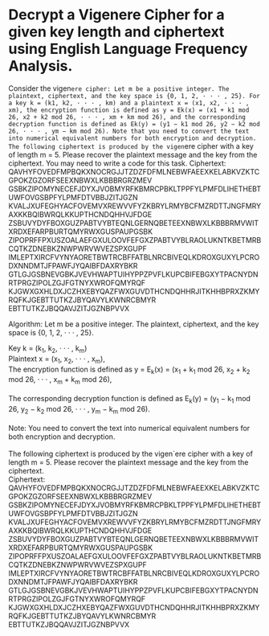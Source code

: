 
# Decrypt a Vigenere Cipher for a given key length and ciphertext using English Language Frequency Analysis.


Consider the vigen`ere cipher: Let m be a positive integer. The plaintext, ciphertext, and the key
space is {0, 1, 2, · · · , 25}. For a key k = (k1, k2, · · · , km) and a plaintext x = (x1, x2, · · · , xm), the
encryption function is defined as
y = Ek(x) = (x1 + k1 mod 26, x2 + k2 mod 26, · · · , xm + km mod 26),
and the corresponding decryption function is defined as
Ek(y) = (y1 − k1 mod 26, y2 − k2 mod 26, · · · , ym − km mod 26).
Note that you need to convert the text into numerical equivalent numbers for both encryption and
decryption.
The following ciphertext is produced by the vigen`ere cipher with a key of length m = 5. Please
recover the plaintext message and the key from the ciphertext. You may need to write a code for
this task.
Ciphertext:
QAVHYFOVEDFMPBQKXNOCRGJJTZDZFDFMLNEBWFAEEXKELABKVZKTCGPOKZGZORFSEEXNBWXLKBBBRGRZMEV
GSBKZIPOMYNECEFJDYXJVOBMYRFKBMRCPBKLTPPFYLPMFDLIHETHEBTUWFOVGSBPFYLPMFDTVBBJZITJGZN
KVALJXUFEGHYACFOVEMVXREWVVFYZKBRYLRMYBCFMZRDTTJNGFMRYAXKKBQIBWRQLKKUPTHCNDQHHVJFDGE
ZSBUVYDYFBOXGUZPABTVYBTEQNLGERNQBETEEXNBWXLKBBBRMVWITXRDXEFARPBURTQMYRWXGUSPAUPGSBK
ZIPOPRFFPXUSZOALAEFGXULOOVFEFGXZPABTVYBLRAOLUKNTKBETMRBCQTKZDNEBKZNWPWRVWVEZSPXGUPF
IMLEPTXIRCFVYNYAORETBWTRCBFFATBLNRCBIVEQLKDROXGUXYLPCRODXNNDMTJFPAWFJYQAIBFDAXRYBKR
GTLGJGSBNEVGBKJVEVHWAPTUIHYPPZPVFLKUPCBIFEBGXYTPACNYDNRTPRGZIPOLZGJFGTNYXWROFQMYRQF
KJGWXGXHLDXJCZHXEBYQAZFWXGUVDTHCNDQHHRJITKHHBPRXZKMYRQFKJGEBTTUTKZJBYQAVYLKWNRCBMYR
EBTTUTKZJBQQAVJZITJGZNBPVVX



Algorithm: Let m be a positive integer. The plaintext, ciphertext, and the key
space is {0, 1, 2, · · · , 25}.

Key k = (k<sub>1</sub>, k<sub>2</sub>, · · · , k<sub>m</sub>) 
<br />
Plaintext x = (x<sub>1</sub>, x<sub>2</sub>, · · · , x<sub>m</sub>), 
<br />
The encryption function is defined as
y = E<sub>k</sub>(x) = (x<sub>1</sub> + k<sub>1</sub> mod 26, x<sub>2</sub> + k<sub>2</sub> mod 26, · · · , x<sub>m</sub> + k<sub>m</sub> mod 26),
<br />
<br />
The corresponding decryption function is defined as
E<sub>k</sub>(y) = (y<sub>1</sub> − k<sub>1</sub> mod 26, y<sub>2</sub> − k<sub>2</sub> mod 26, · · · , y<sub>m</sub> − k<sub>m</sub> mod 26).
<br />
<br />
Note:  You need to convert the text into numerical equivalent numbers for both encryption and
decryption. 
<br />
<br />
The following ciphertext is produced by the vigen`ere cipher with a key of length m = 5. 
Please recover the plaintext message and the key from the ciphertext.
<br />
Ciphertext:
QAVHYFOVEDFMPBQKXNOCRGJJTZDZFDFMLNEBWFAEEXKELABKVZKTCGPOKZGZORFSEEXNBWXLKBBBRGRZMEV
GSBKZIPOMYNECEFJDYXJVOBMYRFKBMRCPBKLTPPFYLPMFDLIHETHEBTUWFOVGSBPFYLPMFDTVBBJZITJGZN
KVALJXUFEGHYACFOVEMVXREWVVFYZKBRYLRMYBCFMZRDTTJNGFMRYAXKKBQIBWRQLKKUPTHCNDQHHVJFDGE
ZSBUVYDYFBOXGUZPABTVYBTEQNLGERNQBETEEXNBWXLKBBBRMVWITXRDXEFARPBURTQMYRWXGUSPAUPGSBK
ZIPOPRFFPXUSZOALAEFGXULOOVFEFGXZPABTVYBLRAOLUKNTKBETMRBCQTKZDNEBKZNWPWRVWVEZSPXGUPF
IMLEPTXIRCFVYNYAORETBWTRCBFFATBLNRCBIVEQLKDROXGUXYLPCRODXNNDMTJFPAWFJYQAIBFDAXRYBKR
GTLGJGSBNEVGBKJVEVHWAPTUIHYPPZPVFLKUPCBIFEBGXYTPACNYDNRTPRGZIPOLZGJFGTNYXWROFQMYRQF
KJGWXGXHLDXJCZHXEBYQAZFWXGUVDTHCNDQHHRJITKHHBPRXZKMYRQFKJGEBTTUTKZJBYQAVYLKWNRCBMYR
EBTTUTKZJBQQAVJZITJGZNBPVVX
